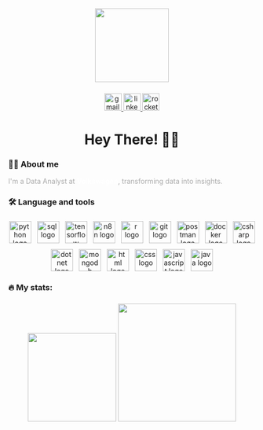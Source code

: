 ###
<div align="center">
  <img height="150" src="https://media.giphy.com/media/M9gbBd9nbDrOTu1Mqx/giphy.gif"  />
</div>

###
<div align="center">
  <a href="mailto:nicholas.birochi@gmail.com" target="_blank">
    <img src="https://img.shields.io/static/v1?message=Gmail&logo=gmail&label=&color=D14836&logoColor=white&labelColor=&style=for-the-badge" height="35" alt="gmail logo"  />
  </a>
  <a href="https://www.linkedin.com/in/nicholas-birochi/" target="_blank">
    <img src="https://img.shields.io/static/v1?message=LinkedIn&logo=linkedin&label=&color=0077B5&logoColor=white&labelColor=&style=for-the-badge" height="35" alt="linkedin logo"  />
  </a>
  <a href="https://app.rocketseat.com.br/me/nicholas-birochi-1501" target="_blank">
    <img src="https://img.shields.io/static/v1?message=Rocketseat&logo=rocketseat&label=&color=8257E5&logoColor=white&labelColor=&style=for-the-badge" height="35" alt="rocketseat logo" />
  </a>
</div>

###
<h1 align="center" style="margin-bottom: 4px;">Hey There! 👋🏻</h1>

###
<h3 align="left" style="margin-top: 6px;">👩‍💻 About me</h3>
<p align="left" style="font-size: 14px; font-weight: 400; color: #aaa; margin-top: 0;">
  I'm a Data Analyst at <strong style="color:#fff;">Volkswagen</strong>, transforming data into insights.
</p>

###
<h3 align="left" style="margin-top: 6px;">🛠 Language and tools</h3>

###
<div align="center" style="display: flex; flex-wrap: wrap; justify-content: center; gap: 12px;">
  <img src="https://skillicons.dev/icons?i=py" height="45" alt="python logo" />
  <img src="https://skillicons.dev/icons?i=mysql" height="45" alt="sql logo" />
  <img src="https://skillicons.dev/icons?i=tensorflow" height="45" alt="tensorflow logo" />
  <img src="https://cdn.simpleicons.org/n8n/f27ea9" height="45" alt="n8n logo" />
  <img src="https://skillicons.dev/icons?i=r" height="45" alt="r logo" />
  <img src="https://skillicons.dev/icons?i=git" height="45" alt="git logo" />
  <img src="https://skillicons.dev/icons?i=postman" height="45" alt="postman logo" />
  <img src="https://skillicons.dev/icons?i=docker" height="45" alt="docker logo" />
  <img src="https://skillicons.dev/icons?i=cs" height="45" alt="csharp logo" />
  <img src="https://skillicons.dev/icons?i=dotnet" height="45" alt="dotnet logo" />
  <img src="https://skillicons.dev/icons?i=mongodb" height="45" alt="mongodb logo" />
  <img src="https://skillicons.dev/icons?i=html" height="45" alt="html logo" />
  <img src="https://skillicons.dev/icons?i=css" height="45" alt="css logo" />
  <img src="https://skillicons.dev/icons?i=js" height="45" alt="javascript logo" />
  <img src="https://skillicons.dev/icons?i=java" height="45" alt="java logo" />
</div>

###
<h3 align="left" style="margin-top: 6px;">🔥 My stats:</h3>

###
<p align="center">
  <img src="https://github-readme-stats.vercel.app/api?username=nicholasbirochi&show_icons=true&theme=radical" height="180"/>
  <img src="https://github-readme-stats.vercel.app/api/top-langs/?username=nicholasbirochi&layout=compact&theme=radical" height="240"/>
</p>

###
